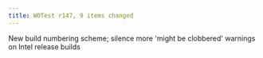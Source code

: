 ```yaml
---
title: WOTest r147, 9 items changed
---
```


New build numbering scheme; silence more 'might be clobbered' warnings on Intel release builds
